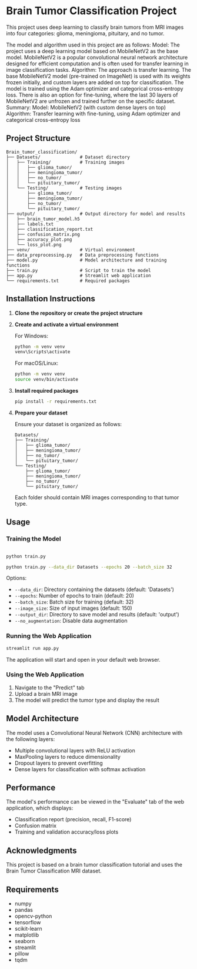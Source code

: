 # Brain Tumor Classification Project

This project uses deep learning to classify brain tumors from MRI images into four categories: glioma, meningioma, pituitary, and no tumor.

The model and algorithm used in this project are as follows:
Model: The project uses a deep learning model based on MobileNetV2 as the base model. MobileNetV2 is a popular convolutional neural network architecture designed for efficient computation and is often used for transfer learning in image classification tasks.
Algorithm: The approach is transfer learning. The base MobileNetV2 model (pre-trained on ImageNet) is used with its weights frozen initially, and custom layers are added on top for classification. The model is trained using the Adam optimizer and categorical cross-entropy loss. There is also an option for fine-tuning, where the last 30 layers of MobileNetV2 are unfrozen and trained further on the specific dataset.
Summary:
Model: MobileNetV2 (with custom dense layers on top)
Algorithm: Transfer learning with fine-tuning, using Adam optimizer and categorical cross-entropy loss

## Project Structure

```
Brain_tumor_classification/
├── Datasets/               # Dataset directory
│   ├── Training/           # Training images
│   │   ├── glioma_tumor/
│   │   ├── meningioma_tumor/
│   │   ├── no_tumor/
│   │   └── pituitary_tumor/
│   └── Testing/            # Testing images
│       ├── glioma_tumor/
│       ├── meningioma_tumor/
│       ├── no_tumor/
│       └── pituitary_tumor/
├── output/                 # Output directory for model and results
│   ├── brain_tumor_model.h5
│   ├── labels.txt
│   ├── classification_report.txt
│   ├── confusion_matrix.png
│   ├── accuracy_plot.png
│   └── loss_plot.png
├── venv/                   # Virtual environment
├── data_preprocessing.py   # Data preprocessing functions
├── model.py                # Model architecture and training functions
├── train.py                # Script to train the model
├── app.py                  # Streamlit web application
└── requirements.txt        # Required packages
```

## Installation Instructions

1. **Clone the repository or create the project structure**

2. **Create and activate a virtual environment**

   For Windows:
   ```bash
   python -m venv venv
   venv\Scripts\activate
   ```

   For macOS/Linux:
   ```bash
   python -m venv venv
   source venv/bin/activate
   ```

3. **Install required packages**

   ```bash
   pip install -r requirements.txt
   ```

4. **Prepare your dataset**

   Ensure your dataset is organized as follows:
   ```
   Datasets/
   ├── Training/
   │   ├── glioma_tumor/
   │   ├── meningioma_tumor/
   │   ├── no_tumor/
   │   └── pituitary_tumor/
   └── Testing/
       ├── glioma_tumor/
       ├── meningioma_tumor/
       ├── no_tumor/
       └── pituitary_tumor/
   ```

   Each folder should contain MRI images corresponding to that tumor type.

## Usage

### Training the Model

```bash

python train.py

python train.py --data_dir Datasets --epochs 20 --batch_size 32
```

Options:
- `--data_dir`: Directory containing the datasets (default: 'Datasets')
- `--epochs`: Number of epochs to train (default: 20)
- `--batch_size`: Batch size for training (default: 32)
- `--image_size`: Size of input images (default: 150)
- `--output_dir`: Directory to save model and results (default: 'output')
- `--no_augmentation`: Disable data augmentation

### Running the Web Application

```bash
streamlit run app.py
```

The application will start and open in your default web browser.

### Using the Web Application

1. Navigate to the "Predict" tab
2. Upload a brain MRI image
3. The model will predict the tumor type and display the result

## Model Architecture

The model uses a Convolutional Neural Network (CNN) architecture with the following layers:
- Multiple convolutional layers with ReLU activation
- MaxPooling layers to reduce dimensionality
- Dropout layers to prevent overfitting
- Dense layers for classification with softmax activation

## Performance

The model's performance can be viewed in the "Evaluate" tab of the web application, which displays:
- Classification report (precision, recall, F1-score)
- Confusion matrix
- Training and validation accuracy/loss plots

## Acknowledgments

This project is based on a brain tumor classification tutorial and uses the Brain Tumor Classification MRI dataset.

## Requirements

- numpy
- pandas
- opencv-python
- tensorflow
- scikit-learn
- matplotlib
- seaborn
- streamlit
- pillow
- tqdm